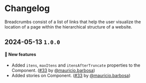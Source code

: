 # Changelog

Breadcrumbs consist of a list of links that help the user visualize the location of a page within the hierarchical structure of a website.

## 2024-05-13 `1.0.0`

#### 🎉 New features

- Added `itens`, `maxItens` and `itensAfterTruncate` properties to the Component. ([#33](https://git.rarolabs.com.br/frontend/rarui/-/merge_requests/33) by [@mauricio.barbosa](https://git.rarolabs.com.br/mauricio.barbosa))
- Added stories on Component. ([#33](https://git.rarolabs.com.br/frontend/rarui/-/merge_requests/33) by [@mauricio.barbosa](https://git.rarolabs.com.br/mauricio.barbosa))

<!-- #### 🛠 Breaking changes -->

<!-- #### 📚 3rd party library updates -->

<!-- #### 🎉 New features -->

<!-- #### 🐛 Bug fixes -->

<!-- #### 💡 Others -->
